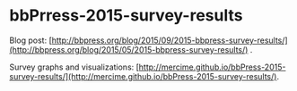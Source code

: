 bbPrress-2015-survey-results
============================  

Blog post: [http://bbpress.org/blog/2015/09/2015-bbpress-survey-results/](http://bbpress.org/blog/2015/05/2015-bbpress-survey-results/) .

Survey graphs and visualizations: [http://mercime.github.io/bbPress-2015-survey-results/](http://mercime.github.io/bbPress-2015-survey-results/).  

